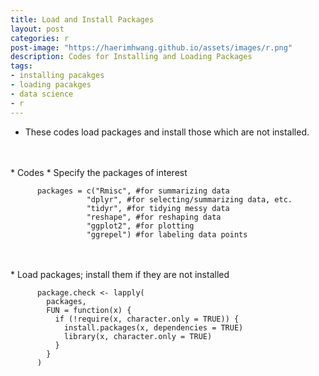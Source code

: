 ```yaml
---
title: Load and Install Packages
layout: post
categories: r
post-image: "https://haerimhwang.github.io/assets/images/r.png"
description: Codes for Installing and Loading Packages
tags:
- installing pacakges
- loading pacakges
- data science 
- r
---
```


* These codes load packages and install those which are not installed.  
<br>  
<br>  
* Codes   
    * Specify the packages of interest
        
          packages = c("Rmisc", #for summarizing data
                     "dplyr", #for selecting/summarizing data, etc.
                     "tidyr", #for tidying messy data
                     "reshape", #for reshaping data
                     "ggplot2", #for plotting
                     "ggrepel") #for labeling data points          
<br>
<br>  
    * Load packages; install them if they are not installed
        
          package.check <- lapply(
            packages,
            FUN = function(x) {
              if (!require(x, character.only = TRUE)) {
                install.packages(x, dependencies = TRUE)
                library(x, character.only = TRUE)
              }
            }
          )
<br> 
<br>  
